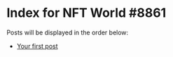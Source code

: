 # Index for NFT World #8861
Posts will be displayed in the order below:

- [Your first post](./001-first.md)

